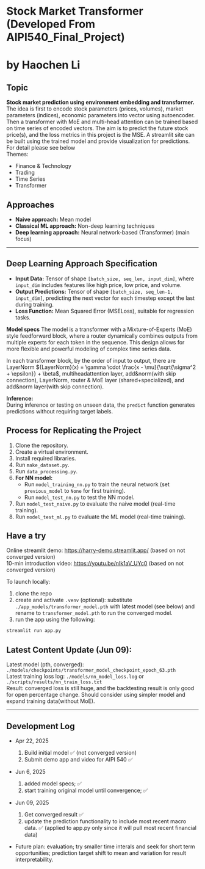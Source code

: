 # Stock Market Transformer (Developed From AIPI540_Final_Project)
# by Haochen Li

## Topic
**Stock market prediction using environment embedding and transformer.**  
The idea is first to encode stock parameters (prices, volumes), market parameters (indices), economic parameters into vector using autoencoder. Then a transformer with MoE and multi-head attention can be trained based on time series of encoded vectors. The aim is to predict the future stock price(s), and the loss metrics in this project is the MSE. A streamlit site can be built using the trained model and provide visualization for predictions. For detail please see below     
Themes:
- Finance & Technology
- Trading
- Time Series
- Transformer

## Approaches

- **Naive approach:** Mean model
- **Classical ML approach:** Non-deep learning techniques
- **Deep learning approach:** Neural network-based (Transformer) (main focus)

---

## Deep Learning Approach Specification

- **Input Data:** Tensor of shape `[batch_size, seq_len, input_dim]`, where `input_dim` includes features like high price, low price, and volume.
- **Output Predictions:** Tensor of shape `[batch_size, seq_len-1, input_dim]`, predicting the next vector for each timestep except the last during training.
- **Loss Function:** Mean Squared Error (MSELoss), suitable for regression tasks.

**Model specs**
The model is a transformer with a Mixture-of-Experts (MoE) style feedforward block, where a router dynamically combines outputs from multiple experts for each token in the sequence. This design allows for more flexible and powerful modeling of complex time series data.

In each transformer block, by the order of input to output, there are LayerNorm ${LayerNorm}(x) = \gamma \cdot \frac{x - \mu}{\sqrt{\sigma^2 + \epsilon}} + \beta$,  multiheadattention layer, add&norm(with skip connection), LayerNorm, router & MoE layer (shared+specialized), and add&norm layer(with skip connection).

**Inference:**  
During inference or testing on unseen data, the `predict` function generates predictions without requiring target labels.

## Process for Replicating the Project
1. Clone the repository.
2. Create a virtual environment.
3. Install required libraries.
4. Run `make_dataset.py`.
5. Run `data_processing.py`.
6. **For NN model:**
   - Run `model_training_nn.py` to train the neural network (set `previous_model` to `None` for first training).
   - Run `model_test_nn.py` to test the NN model.
7. Run `model_test_naive.py` to evaluate the naive model (real-time training).
8. Run `model_test_ml.py` to evaluate the ML model (real-time training).


## Have a try

Online streamlit demo: https://harry-demo.streamlit.app/ (based on not converged version)  
10-min introduction video: https://youtu.be/nIk1aV_UYc0 (based on not converged version)  

To launch locally:  
1. clone the repo
2. create and activate `.venv`
(optional): substitute `./app_models/transformer_model.pth` with latest model (see below) and rename to `transformer_model.pth` to run the converged model. 
3. run the app using the following:
```bash
streamlit run app.py
```

## Latest Content Update (Jun 09):  

Latest model (pth, converged): `./models/checkpoints/transformer_model_checkpoint_epoch_63.pth`  
Latest training loss log: `./models/nn_model_loss.log` or `./scripts/results/nn_train_loss.txt`  
Result: converged loss is still huge, and the backtesting result is only good for open percentage change. Should consider using simpler model and expand training data(without MoE).

---

## Development Log
- Apr 22, 2025
   1. Build initial model ✅ (not converged version)
   2. Submit demo app and video for AIPI 540 ✅ 

- Jun 6, 2025
   1. added model specs; ✅
   2. start training original model until convergence; ✅

- Jun 09, 2025
   1. Get converged result ✅
   3. update the prediction functionality to include most recent macro data. ✅ (applied to app.py only since it will pull most recent financial data)


- Future plan: evaluation; try smaller time interals and seek for short term opportunities; prediction target shift to mean and variation for result interpretability.
